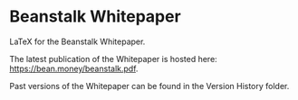 # Beanstalk Whitepaper

LaTeX for the Beanstalk Whitepaper.

The latest publication of the Whitepaper is hosted here: https://bean.money/beanstalk.pdf.

Past versions of the Whitepaper can be found in the Version History folder.